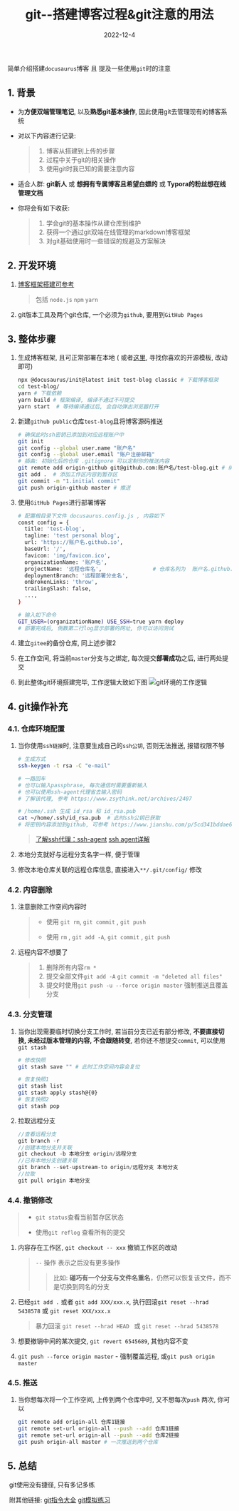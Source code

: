 ﻿---
id: tools-1_1
title: git--搭建博客过程&git注意的用法
date: 2022-12-4
authors: 鲸语
tags: [开发工具, git]
---

简单介绍搭建`docusaurus`博客 且 提及一些使用`git`时的注意

<!-- truncate -->

## 1. 背景

-   为**方便双端管理笔记**, 以及**熟悉git基本操作**, 因此使用git去管理现有的博客系统

-   对以下内容进行记录:

    >   1.   博客从搭建到上传的步骤
    >   2.   过程中关于git的相关操作
    >   3.   使用git时我已知的需要注意内容

-   适合人群: **git新人** 或 **想拥有专属博客且希望白嫖的** 或 **Typora的粉丝想在线管理文档**

-   你将会有如下收获:

    >   1.   学会git的基本操作从建仓库到维护
    >   2.   获得一个通过git双端在线管理的markdown博客框架
    >   3.   对git基础使用时一些错误的规避及方案解决

## 2. 开发环境

1.   [博客框架搭建可参考](https://www.docusaurus.cn/docs/installation)

     >   包括 `node.js` `npm` `yarn`

2.   git版本工具及两个git仓库, 一个必须为`github`, 要用到`GitHub Pages`

## 3. 整体步骤

1.   生成博客框架, 且可正常部署在本地 ( 或者[这里](https://www.docusaurus.cn/showcase), 寻找你喜欢的开源模板, 改动即可)

     ```sh
     npx @docusaurus/init@latest init test-blog classic # 下载博客框架
     cd test-blog/
     yarn # 下载依赖
     yarn build # 框架编译, 编译不通过不可提交
     yarn start  # 等待编译通过后, 会自动弹出浏览器打开
     ```

1.   新建`github public`仓库`test-blog`且将博客源码推送

     ```sh
     # 确保此时ssh密钥已添加到对应远程账户中
     git init 
     git config --global user.name "账户名"
     git config --global user.email "账户注册邮箱"
     # 插曲: 初始化后的仓库 .gitignore 可以定制你的推送内容
     git remote add origin-github git@github.com:账户名/test-blog.git # 绑定远程仓库
     git add .	# 添加工作区内容到暂存区
     git commit -m "1.initial commit"
     git push origin-github master # 推送
     ```

1.   使用`GitHub Pages`进行部署博客

     ```sh
     # 配置根目录下文件 docusaurus.config.js , 内容如下
     const config = {
       title: 'test-blog',
       tagline: 'test personal blog',
       url: 'https://账户名.github.io',	
       baseUrl: '/',
       favicon: 'img/favicon.ico',
       organizationName: '账户名',
       projectName: '远程仓库名',				# 仓库名列为  账户名.github.io
       deploymentBranch: '远程部署分支名',
       onBrokenLinks: 'throw',
       trailingSlash: false,
       ...,
     }
     
     # 输入如下命令
     GIT_USER=(organizationName) USE_SSH=true yarn deploy
     # 部署完成后, 倒数第二行log显示部署的网址, 你可以访问测试
     ```

1.   建立`gitee`的备份仓库, 同上述步骤2

1.   在工作空间, 将当前`master`分支与之绑定, 每次提交**部署成功**之后, 进行两处提交

1.   到此整体git环境搭建完毕, 工作逻辑大致如下图   ![git环境的工作逻辑](https://img-blog.csdnimg.cn/f399b6946fbd4910974c4b75823e8de6.png#pic_center)

## 4. git操作补充

### 4.1. 仓库环境配置

1.   当你使用`ssh链接`时, 注意要生成自己的`ssh公钥`, 否则无法推送, 报错权限不够
     ```sh
     # 生成方式
     ssh-keygen -t rsa -C "e-mail"
     
     # 一路回车
     # 也可以输入passphrase, 每次通信时需要重新输入
     # 也可以使用ssh-agent代理省去输入密码
     # 了解该代理, 参考 https://www.zsythink.net/archives/2407
     
     # /home/.ssh 生成 id_rsa 和 id_rsa.pub
     cat ~/home/.ssh/id_rsa.pub  # 此时ssh公钥已获取
     # 将密钥内容添加到github, 可参考 https://www.jianshu.com/p/5cd341bddae6
     ```
     
     >   [了解ssh代理：ssh-agent](https://www.zsythink.net/archives/2407)  [ssh agent详解](https://www.thisfaner.com/p/ssh-agent/)
2.   本地分支就好与远程分支名字一样, 便于管理
3.   修改本地仓库关联的远程仓库信息, 直接进入`**/.git/config/` 修改

### 4.2. 内容删除

1.   注意删除工作空间内容时

     >   -   使用 `git rm`, `git commit` , `git push `
     >
     >   -   使用 `rm` , `git add -A`, `git commit` , `git push `

2.   远程内容不想要了

     >   1.   删除所有内容`rm *`
     >   2.   提交全部文件`git add -A` `git commit -m "deleted all files"`
     >   3.   提交时使用`git push -u --force origin master` 强制推送且覆盖分支

### 4.3. 分支管理

1.   当你出现需要临时切换分支工作时, 若当前分支已近有部分修改, **不要直接切换, 未经过版本管理的内容, 不会跟随转变**, 若你还不想提交`commit`, 可以使用`git stash`

     ```sh
     # 修改快照
     git stash save "" # 此时工作空间内容会复位
     
     # 恢复快照1
     git stash list
     git stash apply stash@{0}
     # 恢复快照2
     git stash pop
     ```

2.   拉取远程分支

     ```c
     //查看远程分支
     git branch -r
     //创建本地分支并关联
     git checkout -b 本地分支 origin/远程分支
     //已有本地分支创建关联
     git branch --set-upstream-to origin/远程分支 本地分支
     //拉取
     git pull origin 本地分支
     ```

### 4.4. 撤销修改

>   -   `git status`查看当前暂存区状态 
>
>   -   使用`git reflog` 查看所有的提交

1.   内容存在工作区, `git checkout -- xxx` 撤销工作区的改动

     >   `--` 操作 表示之后没有更多操作
     >
     >   >   比如: **碰巧有一个分支与文件名重名**，仍然可以恢复该文件，而不是切换到同名的分支

2.   已经`git add .` 或者 `git add XXX/xxx.x`, 执行回滚`git reset --hrad 5438578` 或 `git reset XXX/xxx.x`

     >   暴力回滚 `git reset --hrad HEAD ` 或 `git reset --hrad 5438578` 

3.   想要撤销中间的某次提交, `git revert 6545689`, 其他内容不变

4.   `git push --force origin master` - 强制覆盖远程, 或`git push origin master`

### 4.5. 推送

1.   当你想每次将一个工作空间, 上传到两个仓库中时, 又不想每次`push` 两次, 你可以

     ```sh
     git remote add origin-all 仓库1链接
     git remote set-url origin-all --push --add 仓库1链接
     git remote set-url origin-all --push --add 仓库2链接
     git push origin-all master # 一次推送到两个仓库
     ```
     

## 5. 总结

​		git使用没有捷径, 只有多记多练

​		附其他链接:  [git指令大全](https://gitee.com/all-about-git)  [git模拟练习](https://oschina.gitee.io/learn-git-branching/)
